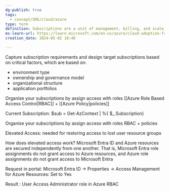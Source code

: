 ```yaml
---
dg-publish: true
tags:
  - concept/SRE/cloud/azure
type: term
definition: Subscriptions are a unit of management, billing, and scale within Azure.
ms-learn-url: https://learn.microsoft.com/en-us/azure/cloud-adoption-framework/ready/landing-zone/design-area/resource-org-subscriptions
creation_date: 2024-05-02 18:40

---
```

Capture subscription requirements and design target subscriptions based on critical factors, which are based on:
- environment type
- ownership and governance model
- organizational structure
- application portfolios

Organise your subscriptions by assign access with roles
[[Azure Role Based Access Control|RBAC]] + [[Azure Policy|policies]]



Current Subscription:
$sub = Get-AzContext | %{ $_.Subscription} 

Organise your subscriptions by assign access with roles
RBAC + policies


Elevated Access: needed for restoring access to lost user resource groups

How does elevated access work?
Microsoft Entra ID and Azure resources are secured independently from one another. 
That is, Microsoft Entra role assignments do not grant access to Azure resources, and Azure role assignments do not grant access to Microsoft Entra

Request in portal: Microsoft Entra ID -> Properties -> Access Management for Azure Resources: Set to Yes

Result :  User Access Administrator role in Azure RBAC